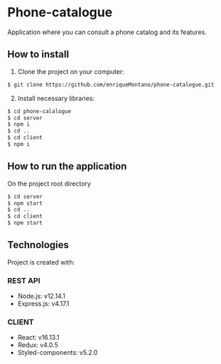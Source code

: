 # Phone-catalogue

Application where you can consult a phone catalog and its features.

## How to install

1. Clone the project on your computer:

```bash
$ git clone https://github.com/enriqueMontano/phone-catalogue.git
```

2. Install necessary libraries:

```bash
$ cd phone-calalogue
$ cd server
$ npm i
$ cd ..
$ cd client
$ npm i
```

## How to run the application

On the project root directory

```bash
$ cd server
$ npm start
$ cd ..
$ cd client
$ npm start
```

## Technologies

Project is created with:

### REST API

- Node.js: v12.14.1
- Express.js: v4.17.1

### CLIENT

- React: v16.13.1
- Redux: v4.0.5
- Styled-components: v5.2.0
